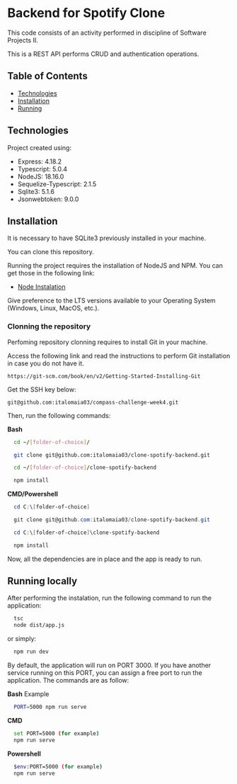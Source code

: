 
# Backend for Spotify Clone

This code consists of an activity performed in discipline of Software Projects II.

This is a REST API performs CRUD and authentication operations.


## Table of Contents
* [Technologies](#technologies)
* [Installation](#technologies)
* [Running](#running-locally)
## Technologies

Project created using:

* Express: 4.18.2
* Typescript: 5.0.4
* NodeJS: 18.16.0
* Sequelize-Typescript: 2.1.5
* Sqlite3: 5.1.6
* Jsonwebtoken: 9.0.0



## Installation
It is necessary to have SQLite3 previously installed in your machine.

You can clone this repository.

Running the project requires the installation of NodeJS and NPM. You can get those in the following link:

* [Node Instalation](https://nodejs.org/en)

Give preference to the LTS versions available to your Operating System (Windows, Linux, MacOS, etc.).

### Clonning the repository

Perfoming repository clonning requires to install Git in your machine. 

Access the following link and read the instructions to perform Git installation in case you do not have it.

```
https://git-scm.com/book/en/v2/Getting-Started-Installing-Git
```

Get the SSH key below:

```
git@github.com:italomaia03/compass-challenge-week4.git
```

Then, run the following commands:

**Bash**
```bash
  cd ~/[folder-of-choice]/

  git clone git@github.com:italomaia03/clone-spotify-backend.git

  cd ~/[folder-of-choice]/clone-spotify-backend

  npm install
```
**CMD/Powershell**
```powershell
  cd C:\[folder-of-choice]

  git clone git@github.com:italomaia03/clone-spotify-backend.git

  cd C:\[folder-of-choice]\clone-spotify-backend

  npm install
```
Now, all the dependencies are in place and the app is ready to run.
## Running locally

After performing the instalation, run the following command to run the application:

```bash
  tsc
  node dist/app.js
```
or simply:

```bash
  npm run dev
```
By default, the application will run on PORT 3000. If you have another service running on this PORT, you can assign a free port to run the application. The commands are as follow:

**Bash**
Example
```bash
  PORT=5000 npm run serve
```
**CMD**
```bash
  set PORT=5000 (for example)
  npm run serve
```
**Powershell**
```bash
  $env:PORT=5000 (for example)
  npm run serve
```
